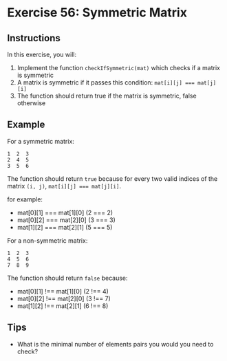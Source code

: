 # Exercise 56: Symmetric Matrix

## Instructions
In this exercise, you will:
1. Implement the function `checkIfSymmetric(mat)` which checks if a matrix is symmetric
2. A matrix is symmetric if it passes this condition: `mat[i][j] === mat[j][i]`
3. The function should return true if the matrix is symmetric, false otherwise

## Example
For a symmetric matrix:
```
1  2  3
2  4  5
3  5  6
```
The function should return `true` because for every two valid indices of the matrix `(i, j)`, `mat[i][j] === mat[j][i]`. 

for example:

- mat[0][1] === mat[1][0] (2 === 2)
- mat[0][2] === mat[2][0] (3 === 3)
- mat[1][2] === mat[2][1] (5 === 5)

For a non-symmetric matrix:
```
1  2  3
4  5  6
7  8  9
```
The function should return `false` because:
- mat[0][1] !== mat[1][0] (2 !== 4)
- mat[0][2] !== mat[2][0] (3 !== 7)
- mat[1][2] !== mat[2][1] (6 !== 8)

## Tips
- What is the minimal number of elements pairs you would you need to check?